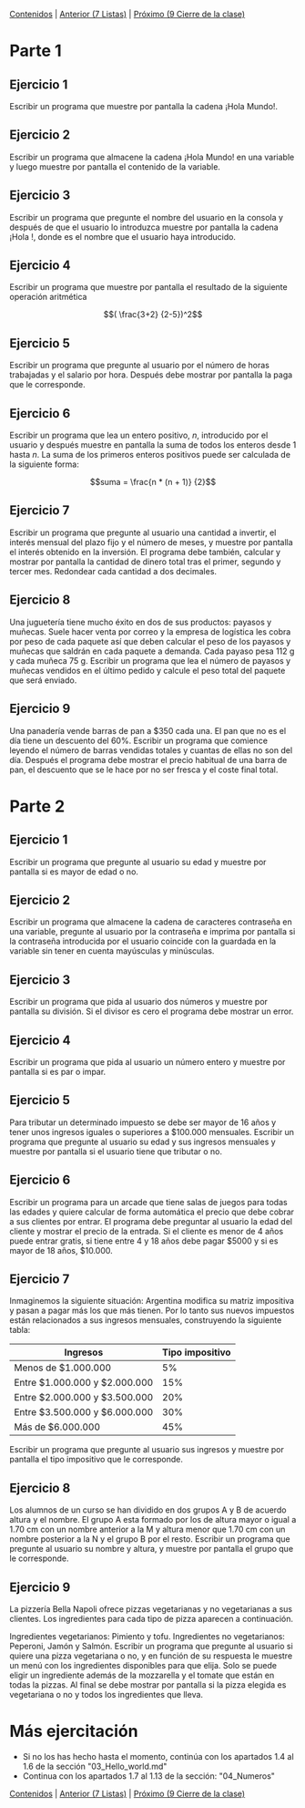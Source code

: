 [Contenidos](../Contenidos.md) \| [Anterior (7 Listas)](07_Listas.md) \| [Próximo (9 Cierre de la clase)](09_Cierre.md)

# Parte 1

## Ejercicio 1
Escribir un programa que muestre por pantalla la cadena ¡Hola Mundo!.

## Ejercicio 2
Escribir un programa que almacene la cadena ¡Hola Mundo! en una variable y luego muestre por pantalla el contenido de la variable.

## Ejercicio 3
Escribir un programa que pregunte el nombre del usuario en la consola y después de que el usuario lo introduzca muestre por pantalla la cadena ¡Hola <nombre>!, donde <nombre> es el nombre que el usuario haya introducido.

## Ejercicio 4
Escribir un programa que muestre por pantalla el resultado de la siguiente operación aritmética 

$$( \frac{3+2} {2-5})^2$$

## Ejercicio 5
Escribir un programa que pregunte al usuario por el número de horas trabajadas y el salario por hora. Después debe mostrar por pantalla la paga que le corresponde.

## Ejercicio 6
Escribir un programa que lea un entero positivo, *n*, introducido por el usuario y después muestre en pantalla la suma de todos los enteros desde 1 hasta *n*. La suma de los primeros enteros positivos puede ser calculada de la siguiente forma:

$$suma = \frac{n * (n + 1)} {2}$$

## Ejercicio 7
Escribir un programa que pregunte al usuario una cantidad a invertir, el interés mensual del plazo fijo y el número de meses, y muestre por pantalla el interés obtenido en la inversión. El programa debe también, calcular y mostrar por pantalla la cantidad de dinero total tras el primer, segundo y tercer mes. Redondear cada cantidad a dos decimales.

## Ejercicio 8
Una juguetería tiene mucho éxito en dos de sus productos: payasos y muñecas. Suele hacer venta por correo y la empresa de logística les cobra por peso de cada paquete así que deben calcular el peso de los payasos y muñecas que saldrán en cada paquete a demanda. Cada payaso pesa 112 g y cada muñeca 75 g. Escribir un programa que lea el número de payasos y muñecas vendidos en el último pedido y calcule el peso total del paquete que será enviado.

## Ejercicio 9
Una panadería vende barras de pan a $350 cada una. El pan que no es el día tiene un descuento del 60%. Escribir un programa que comience leyendo el número de barras vendidas totales y cuantas de ellas no son del día. Después el programa debe mostrar el precio habitual de una barra de pan, el descuento que se le hace por no ser fresca y el coste final total.

# Parte 2

## Ejercicio 1
Escribir un programa que pregunte al usuario su edad y muestre por pantalla si es mayor de edad o no.

## Ejercicio 2
Escribir un programa que almacene la cadena de caracteres contraseña en una variable, pregunte al usuario por la contraseña e imprima por pantalla si la contraseña introducida por el usuario coincide con la guardada en la variable sin tener en cuenta mayúsculas y minúsculas.

## Ejercicio 3
Escribir un programa que pida al usuario dos números y muestre por pantalla su división. Si el divisor es cero el programa debe mostrar un error.

## Ejercicio 4
Escribir un programa que pida al usuario un número entero y muestre por pantalla si es par o impar.

## Ejercicio 5
Para tributar un determinado impuesto se debe ser mayor de 16 años y tener unos ingresos iguales o superiores a $100.000 mensuales. Escribir un programa que pregunte al usuario su edad y sus ingresos mensuales y muestre por pantalla si el usuario tiene que tributar o no.

## Ejercicio 6
Escribir un programa para un arcade que tiene salas de juegos para todas las edades y quiere calcular de forma automática el precio que debe cobrar a sus clientes por entrar. El programa debe preguntar al usuario la edad del cliente y mostrar el precio de la entrada. Si el cliente es menor de 4 años puede entrar gratis, si tiene entre 4 y 18 años debe pagar $5000 y si es mayor de 18 años, $10.000.

## Ejercicio 7
Inmaginemos la siguiente situación: Argentina modifica su matriz impositiva y pasan a pagar más los que más tienen.
Por lo tanto sus nuevos impuestos están relacionados a sus ingresos mensuales, construyendo la siguiente tabla:

| Ingresos                      | Tipo impositivo   |
|-------------------------------|-------------------|
| Menos de $1.000.000           | 5%                |
| Entre $1.000.000 y $2.000.000	| 15%               |
| Entre $2.000.000 y $3.500.000 | 20%               |
| Entre $3.500.000 y $6.000.000	| 30%               |
| Más de $6.000.000             | 45%               |
Escribir un programa que pregunte al usuario sus ingresos y muestre por pantalla el tipo impositivo que le corresponde.

## Ejercicio 8
Los alumnos de un curso se han dividido en dos grupos A y B de acuerdo altura y el nombre. El grupo A esta formado por los de altura mayor o igual a 1.70 cm con un nombre anterior a la M y altura menor que 1.70 cm con un nombre posterior a la N y el grupo B por el resto. Escribir un programa que pregunte al usuario su nombre y altura, y muestre por pantalla el grupo que le corresponde.

## Ejercicio 9
La pizzería Bella Napoli ofrece pizzas vegetarianas y no vegetarianas a sus clientes. Los ingredientes para cada tipo de pizza aparecen a continuación.

Ingredientes vegetarianos: Pimiento y tofu.
Ingredientes no vegetarianos: Peperoni, Jamón y Salmón.
Escribir un programa que pregunte al usuario si quiere una pizza vegetariana o no, y en función de su respuesta le muestre un menú con los ingredientes disponibles para que elija. Solo se puede eligir un ingrediente además de la mozzarella y el tomate que están en todas la pizzas. Al final se debe mostrar por pantalla si la pizza elegida es vegetariana o no y todos los ingredientes que lleva.

# Más ejercitación
* Si no los has hecho hasta el momento, continúa con los apartados 1.4 al 1.6 de la sección "03_Hello_world.md"
* Continua con los apartados 1.7 al 1.13 de la sección: "04_Numeros"

[Contenidos](../Contenidos.md) \| [Anterior (7 Listas)](07_Listas.md) \| [Próximo (9 Cierre de la clase)](09_Cierre.md)